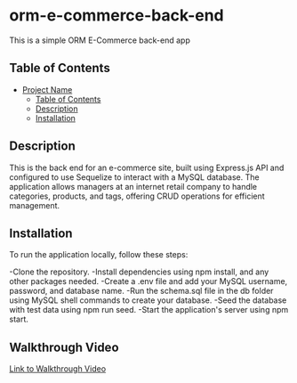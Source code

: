 # orm-e-commerce-back-end

This is a simple ORM E-Commerce back-end app

## Table of Contents

- [Project Name](#project-name)
  - [Table of Contents](#table-of-contents)
  - [Description](#description)
  - [Installation](#installation)


## Description

This is the back end for an e-commerce site, built using Express.js API and configured to use Sequelize to interact with a MySQL database. The application allows managers at an internet retail company to handle categories, products, and tags, offering CRUD operations for efficient management.

## Installation

To run the application locally, follow these steps:

-Clone the repository.
-Install dependencies using npm install, and any other packages needed.
-Create a .env file and add your MySQL username, password, and database name.
-Run the schema.sql file in the db folder using MySQL shell commands to create your database.
-Seed the database with test data using npm run seed.
-Start the application's server using npm start.


## Walkthrough Video
[Link to Walkthrough Video](#) <!-- Add your video link here -->
